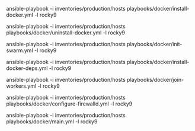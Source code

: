 ansible-playbook -i inventories/production/hosts playbooks/docker/install-docker.yml -l rocky9

ansible-playbook -i inventories/production/hosts playbooks/docker/uninstall-docker.yml -l rocky9

ansible-playbook -i inventories/production/hosts playbooks/docker/init-swarm.yml -l rocky9

ansible-playbook -i inventories/production/hosts playbooks/docker/install-docker-deps.yml -l rocky9

ansible-playbook -i inventories/production/hosts playbooks/docker/join-workers.yml -l rocky9

ansible-playbook -i inventories/production/hosts playbooks/docker/configure-firewalld.yml -l rocky9

ansible-playbook -i inventories/production/hosts playbooks/docker/main.yml -l rocky9
